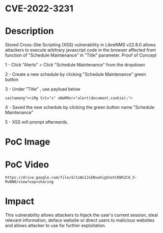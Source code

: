 # CVE-2022-3231

# Description

Stored Cross-Site Scripting (XSS) vulnerability in LibreNMS v22.8.0 allows attackers to execute arbitrary javascript code in the browser affected from function of "Schedule Maintenance" in "Title" parameter.
Proof of Concept

1 - Click "Alerts" > Click "Schedule Maintenance" from the dropdown

2 - Create a new schedule by clicking "Schedule Maintenance" green button

3 - Under "Title" , use payload below
```
saitamang"><iMg SrC="x" oNeRRor="alert(document.cookie);">
```
4 - Saved the new schedule by clicking the green button name "Schedule Maintenance"

5 - XSS will prompt afterwards.

# PoC Image


# PoC Video
```
https://drive.google.com/file/d/1sWsIJsENvwhig5notCKWh2C6_h-MvBN0/view?usp=sharing
```

# Impact

This vulnerability allows attackers to hijack the user's current session, steal relevant information, deface website or direct users to malicious websites and allows attacker to use for further exploitation.
